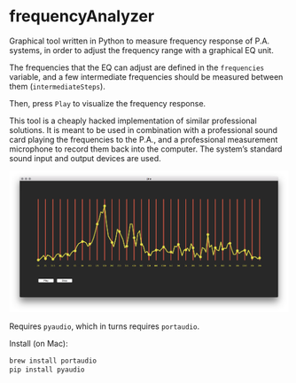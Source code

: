 # frequencyAnalyzer

Graphical tool written in Python to measure frequency response of P.A. systems, in order to adjust the frequency range with a graphical EQ unit.

The frequencies that the EQ can adjust are defined in the `frequencies` variable, and a few intermediate frequencies should be measured between them (`intermediateSteps`).

Then, press `Play` to visualize the frequency response. 

This tool is a cheaply hacked implementation of similar professional solutions. It is meant to be used in combination with a professional sound card playing the frequencies to the P.A., and a professional measurement microphone to record them back into the computer. The system’s standard sound input and output devices are used.

![](window.png)

Requires `pyaudio`, which in turns requires `portaudio`.

Install (on Mac):

```
brew install portaudio
pip install pyaudio
```